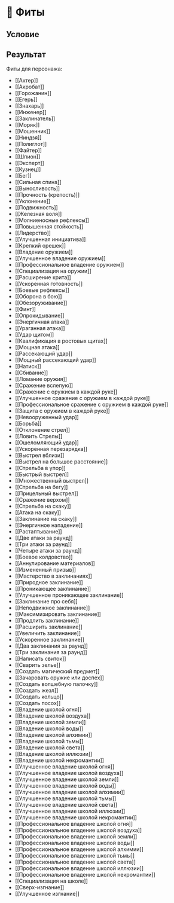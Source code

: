 # 👤 Фиты
## Условие
## Результат
Фиты для персонажа:
- [[Актер]]
- [[Акробат]]
- [[Горожанин]]
- [[Егерь]]
- [[Знахарь]]
- [[Инженер]]
- [[Заклинатель]]
- [[Моряк]]
- [[Мошенник]]
- [[Ниндзя]]
- [[Полиглот]]
- [[Файтер]]
- [[Шпион]]
- [[Эксперт]]
- [[Кузнец]]
- [[Бег]]
- [[Сильная спина]]
- [[Выносливость]]
- [[Прочность (крепость)]]
- [[Уклонение]]
- [[Подвижность]]
- [[Железная воля]]
- [[Молниеносные рефлексы]]
- [[Повышенная стойкость]]
- [[Лидерство]]
- [[Улучшенная инициатива]]
- [[Крепкий орешек]]
- [[Владение оружием]]
- [[Улучшенное владение оружием]]
- [[Профессиональное владение оружием]]
- [[Специализация на оружии]]
- [[Расширение крита]]
- [[Ускоренная готовность]]
- [[Боевые рефлексы]]
- [[Оборона в бою]]
- [[Обезоруживание]]
- [[Финт]]
- [[Опрокидывание]]
- [[Энергичная атака]]
- [[Ураганная атака]]
- [[Удар щитом]]
- [[Квалификация в ростовых щитах]]
- [[Мощная атака]]
- [[Рассекающий удар]]
- [[Мощный рассекающий удар]]
- [[Натиск]]
- [[Сбивание]]
- [[Ломание оружия]]
- [[Сражение вслепую]]
- [[Сражение с оружием в каждой руке]]
- [[Улучшенное сражение с оружием в каждой руке]]
- [[Профессиональное сражение с оружием в каждой руке]]
- [[Защита с оружием в каждой руке]]
- [[Невооруженный удар]]
- [[Борьба]]
- [[Отклонение стрел]]
- [[Ловить Стрелы]]
-  [[Ошеломляющий удар]]
-  [[Ускоренная перезарядка]]
- [[Выстрел вблизи]]
- [[Выстрел на большое расстояние]]
- [[Стрельба в упор]]
- [[Быстрый выстрел]]
- [[Множественный выстрел]]
- [[Стрельба на бегу]]
- [[Прицельный выстрел]]
- [[Сражение верхом]]
- [[Стрельба на скаку]]
- [[Атака на скаку]]
- [[Заклинание на скаку]]
- [[Энергичное нападение]]
- [[Растаптывание]]
- [[Две атаки за раунд]]
- [[Три атаки за раунд]]
- [[Четыре атаки за раунд]]
- [[Боевое колдовство]]
- [[Аннулирование материалов]]
- [[Измененный призыв]]
- [[Мастерство в заклинаниях]]
- [[Природное заклинание]]
- [[Проникающее заклинание]]
- [[Улучшенное проникающее заклинание]]
- [[Заклинание про себя]]
- [[Неподвижное заклинание]]
- [[Максимизировать заклинание]]
- [[Продлить заклинание]]
- [[Расширить заклинание]]
- [[Увеличить заклинание]]
- [[Ускоренное заклинание]]
- [[Два заклинания за раунд]]
- [[Три заклинания за раунд]]
- [[Написать свиток]]
- [[Сварить зелье]]
- [[Создать магический предмет]]
- [[Зачаровать оружие или доспех]]
- [[Создать волшебную палочку]]
- [[Создать жезл]]
- [[Создать кольцо]]
- [[Создать посох]]
- [[Владение школой огня]]
- [[Владение школой воздуха]]
- [[Владение школой земли]]
- [[Владение школой воды]]
- [[Владение школой алхимии]]
- [[Владение школой тьмы]]
- [[Владение школой света]]
- [[Владение школой иллюзии]]
- [[Владение школой некромантии]]
- [[Улучшенное владение школой огня]]
- [[Улучшенное владение школой воздуха]]
- [[Улучшенное владение школой земли]]
- [[Улучшенное владение школой воды]]
- [[Улучшенное владение школой алхимии]]
- [[Улучшенное владение школой тьмы]]
- [[Улучшенное владение школой света]]
- [[Улучшенное владение школой иллюзии]]
- [[Улучшенное владение школой некромантии]]
- [[Профессиональное владение школой огня]]
- [[Профессиональное владение школой воздуха]]
- [[Профессиональное владение школой земли]]
- [[Профессиональное владение школой воды]]
- [[Профессиональное владение школой алхимии]]
- [[Профессиональное владение школой тьмы]]
- [[Профессиональное владение школой света]]
- [[Профессиональное владение школой иллюзии]]
- [[Профессиональное владение школой некромантии]]
- [[Специализация на школе]]
- [[Сверх-изгнание]]
- [[Улучшенное изгнание]]